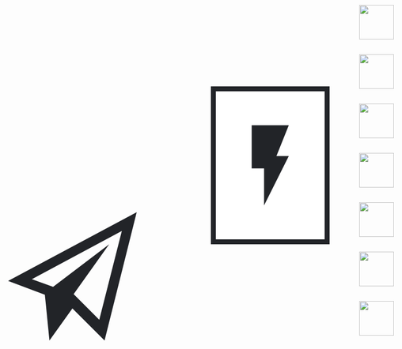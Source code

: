 <link href="https://fonts.googleapis.com/css?family=Aldrich" rel="stylesheet">
<link href="https://fonts.googleapis.com/css?family=Aclonica|Aldrich" rel="stylesheet">
<link href="https://fonts.googleapis.com/css?family=Alfa+Slab+One" rel="stylesheet">

<Background>
<BgClouds color1="#3880ff" color2="#222428" divisions="15" start="70" end="85" />
</Background>


<CustomText 
content="Getting Started" 
styles='{
    "background" : "#222428",
    "color" : "#3880ff",
    "padding" : "10px 20px",
    "font-size" : "60px",
    "font-weight" : 900,
    "top" : "50px",
    "left" : "50px",
    "font-family": "\"Aldrich\", sans-serif"
}' />


<CustomText 
content="With" 
styles='{
    "background" : "#ffffff",
    "color" : "#3880ff",
    "padding" : "10px 20px",
    "font-size" : "40px",
    "font-weight" : 900,
    "top" : "150px",
    "left" : "250px",
    "transform" : "rotate(-5deg)",
    "font-family": "\"Alfa Slab One\", sans-serif"
}' />


<CustomText 
content="Quark" 
styles='{
    "background" : "#ffffff",
    "color" : "#222428",
    "padding" : "10px 180px 10px 80px",
    "font-size" : "90px",
    "font-weight" : 900,
    "top" : "250px",
    "left" : "100px",
    "font-family": "\"Alconica\", sans-serif"
}' />



<svg xmlns="http://www.w3.org/2000/svg" viewBox="0 0 512 512" style="
width:200px;
position:fixed;
top:175px;
left:540px;
fill: #222428;
background : #ffffff;
border : solid 10px #222428;
padding : 50px 10px;
">
<path d="M160 48v224h64v192l128-256h-64l64-160H160z"/>
</svg>



<svg xmlns="http://www.w3.org/2000/svg" viewBox="0 0 512 512" style="
width:320px;
position:fixed;
top:400px;
left:100px;
fill: #222428;
">
<path d="M48 270.9l118.9 44.6L181.7 464 256 360l104 104L464 48 48 270.9zm294.9 126L260 313.4 374.9 152 193.6 289.8 124.9 265l291-156.2-73 288.1z"/>
</svg>






<!-- file icons -->
<img src="./node_modules/material-icon-theme/icons/css.svg" style="
width:70px;
position:fixed;
top:10px;
right:50px;
">

<img src="./node_modules/material-icon-theme/icons/react_ts.svg" style="
width:70px;
position:fixed;
top:110px;
right:50px;
">

<img src="./node_modules/material-icon-theme/icons/nodejs.svg" style="
width:70px;
position:fixed;
top:210px;
right:50px;
">

<img src="./node_modules/material-icon-theme/icons/javascript.svg" style="
width:70px;
position:fixed;
top:310px;
right:50px;
">

<img src="./node_modules/material-icon-theme/icons/typescript.svg" style="
width:70px;
position:fixed;
top:410px;
right:50px;
">

<img src="./node_modules/material-icon-theme/icons/webpack.svg" style="
width:70px;
position:fixed;
top:510px;
right:50px;
">

<img src="./node_modules/material-icon-theme/icons/npm.svg" style="
width:70px;
position:fixed;
top:610px;
right:50px;
">